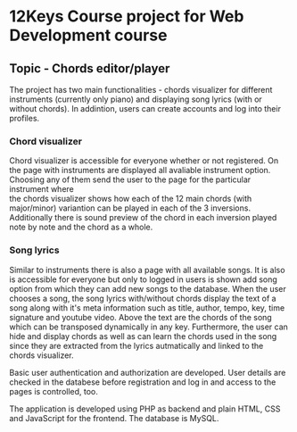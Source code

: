 # 12Keys Course project for Web Development course

## Topic - Chords editor/player

The project has two main functionalities - chords visualizer for different instruments (currently only piano) and displaying song lyrics (with or without chords). In addintion, users can create accounts and log into their profiles.

### Chord visualizer 
Chord visualizer is accessible for everyone whether or not registered. On the page with instruments are displayed all avaliable instrument option. Choosing any of them send the user to the page for the particular instrument where  
the chords visualizer shows how each of the 12 main chords (with major/minor) variantion can be played in each of the 3 inversions. Additionally there is sound preview of the chord in each inversion played note by note and the chord as a whole.

### Song lyrics
Similar to instruments there is also a page with all available songs. It is also is accessible for everyone but only to logged in users is shown add song option from which they
can add new songs to the database. When the user chooses a song, the song lyrics with/without chords display the text of a song along with it's meta information such as
title, author, tempo, key, time signature and youtube video. Above the text are the chords of the song which can be transposed dynamically in any key. Furthermore, 
the user can hide and display chords as well as can learn the chords used in the song since they are extracted from the lyrics autmatically and linked to the chords visualizer.

Basic user authentication and authorization are developed. User details are checked in the databese before registration and log in and access to the pages is controlled, too.  

The application is developed using PHP as backend and plain HTML, CSS and JavaScript for the frontend. The database is MySQL.

